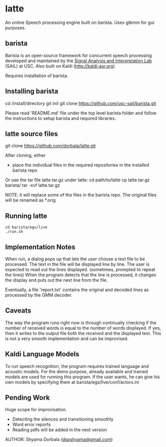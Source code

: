 # latte
An online Speech processing engine built on barista. Uses gtkmm for gui purposes.

## barista
Barista is an open-source framework for concurrent speech processing 
developed and maintained by the 
[Signal Analysis and Interpretation Lab](http://sail.usc.edu) (SAIL) at USC.
Also built on Kaldi (http://kaldi-asr.org) 

Requires installation of barista.

## Installing barista
   cd /install/directory
   git init
   git clone https://github.com/usc-sail/barista.git

Please read 'README.md' file under the top level barista folder and 
follow the instructions to setup barista and required libraries.

## latte source files
git clone https://github.com/dorbala/latte.git

After cloning, either
   - place the individual files in the required repositories in the installed barista repo

Or use the tar file latte.tar.gz under latte:
   cd path/to/latte
   cp latte.tar.gz barista/
   tar -xvf latte.tar.gz

NOTE: it will replace some of the files in the barista repo. The original files will be renamed as *.orig

## Running latte
    cd barista/egs/live
    ./run.sh

## Implementation Notes
When run, a dialog pops up that lets the user choose a text file to be processed.
The text in the file will be displayed line by line.
The user is expected to read out the lines displayed. (sometimes, prompted to repeat the lines)
When the program detects that the line is processed, it changes the display and puts out the next line from the file.

Eventually, a file 'report.txt' contains the original and decoded lines as processed by the GMM decoder.

## Caveats
The way the program runs right now is through continually checking if the number of received words
is equal to the number of words displayed. If yes, then it writes to the output file both the received and the 
displayed text.
This is not a very smooth implementation and can be improvised.

## Kaldi Language Models
To run speech recognition, the program requires trained language and acoustic models.
For the demo purpose, already available and trained models are used for running this program.
If the user wants, he can give his own models by specifying them at barista/egs/live/conf/actors.ini

## Pending Work
Huge scope for improvisation. 
- Detecting the silences and transitioning smoothly
- Word error reports
- Reading pdfs will be added in the next version

AUTHOR: Shyama Dorbala (dspshyama@gmail.com)
